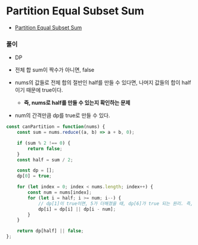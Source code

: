 # Partition Equal Subset Sum
 - [Partition Equal Subset Sum](https://leetcode.com/problems/partition-equal-subset-sum/)


### 풀이
  - DP
  - 전체 합 sum이 짝수가 아니면, false
  - nums의 값들로 전체 합의 절반인 half를 만들 수 있다면, 나머지 값들의 합이 half이기 때문에 true이다.
    - **즉, nums로 half를 만들 수 있는지 확인하는 문제**
  
  - num의 간격만큼 dp를 true로 만들 수 있다.

  ```javascript
  const canPartition = function(nums) {
      const sum = nums.reduce((a, b) => a + b, 0);

      if (sum % 2 !== 0) {
          return false;
      }
      const half = sum / 2;

      const dp = [];
      dp[0] = true;

      for (let index = 0; index < nums.length; index++) {
          const num = nums[index];
          for (let i = half; i >= num; i--) {
              // dp[1]이 true이면, 5가 더해졌을 때, dp[6]가 true 되는 원리. 즉, 합이 6인 숫자를 만들 수 있다.
              dp[i] = dp[i] || dp[i - num];
          }
      }

      return dp[half] || false;
  };
  ```